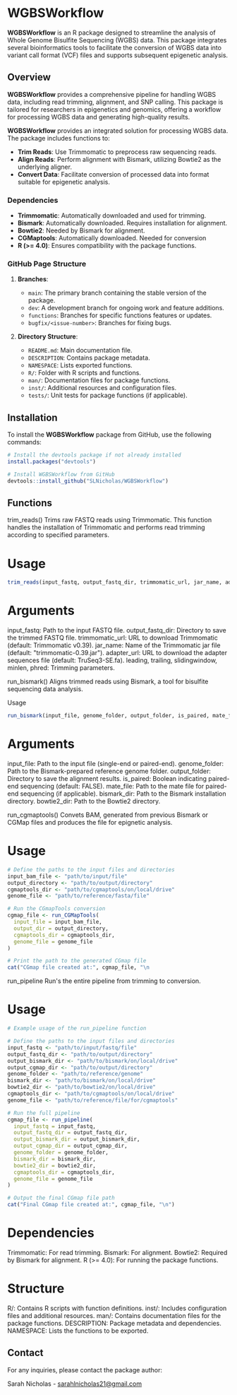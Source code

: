 # WGBSWorkflow

**WGBSWorkflow** is an R package designed to streamline the analysis of Whole Genome Bisulfite Sequencing (WGBS) data. This package integrates several bioinformatics tools to facilitate the conversion of WGBS data into variant call format (VCF) files and supports subsequent epigenetic analysis.

## Overview

**WGBSWorkflow** provides a comprehensive pipeline for handling WGBS data, including read trimming, alignment, and SNP calling. This package is tailored for researchers in epigenetics and genomics, offering a workflow for processing WGBS data and generating high-quality results.

**WGBSWorkflow** provides an integrated solution for processing WGBS data. The package includes functions to:

- **Trim Reads**: Use Trimmomatic to preprocess raw sequencing reads.
- **Align Reads**: Perform alignment with Bismark, utilizing Bowtie2 as the underlying aligner.
- **Convert Data**: Facilitate conversion of processed data into format suitable for epigenetic analysis.

### Dependencies

- **Trimmomatic**: Automatically downloaded and used for trimming.
- **Bismark**: Automatically downloaded. Requires installation for alignment.
- **Bowtie2**: Needed by Bismark for alignment.
- **CGMaptools**: Automatically downloaded. Needed for conversion 
- **R (>= 4.0)**: Ensures compatibility with the package functions.

### GitHub Page Structure

1. **Branches**:
   - `main`: The primary branch containing the stable version of the package.
   - `dev`: A development branch for ongoing work and feature additions.
   - `functions`: Branches for specific functions features or updates.
   - `bugfix/<issue-number>`: Branches for fixing bugs.

2. **Directory Structure**:
   - `README.md`: Main documentation file.
   - `DESCRIPTION`: Contains package metadata.
   - `NAMESPACE`: Lists exported functions.
   - `R/`: Folder with R scripts and functions.
   - `man/`: Documentation files for package functions.
   - `inst/`: Additional resources and configuration files.
   - `tests/`: Unit tests for package functions (if applicable).

## Installation

To install the **WGBSWorkflow** package from GitHub, use the following commands:

```r
# Install the devtools package if not already installed
install.packages("devtools")

# Install WGBSWorkflow from GitHub
devtools::install_github("SLNicholas/WGBSWorkflow")
```

## Functions
trim_reads()
Trims raw FASTQ reads using Trimmomatic. This function handles the installation of Trimmomatic and performs read trimming according to specified parameters.

# Usage
```r
trim_reads(input_fastq, output_fastq_dir, trimmomatic_url, jar_name, adapter_url, leading, trailing, slidingwindow, minlen, phred)
```

# Arguments
input_fastq: Path to the input FASTQ file.
output_fastq_dir: Directory to save the trimmed FASTQ file.
trimmomatic_url: URL to download Trimmomatic (default: Trimmomatic v0.39).
jar_name: Name of the Trimmomatic jar file (default: "trimmomatic-0.39.jar").
adapter_url: URL to download the adapter sequences file (default: TruSeq3-SE.fa).
leading, trailing, slidingwindow, minlen, phred: Trimming parameters.

run_bismark()
Aligns trimmed reads using Bismark, a tool for bisulfite sequencing data analysis.

Usage
```r
run_bismark(input_file, genome_folder, output_folder, is_paired, mate_file, bismark_dir, bowtie2_dir)
```

# Arguments
input_file: Path to the input file (single-end or paired-end).
genome_folder: Path to the Bismark-prepared reference genome folder.
output_folder: Directory to save the alignment results.
is_paired: Boolean indicating paired-end sequencing (default: FALSE).
mate_file: Path to the mate file for paired-end sequencing (if applicable).
bismark_dir: Path to the Bismark installation directory.
bowtie2_dir: Path to the Bowtie2 directory.

run_cgmaptools()
Convets BAM, generated from previous Bismark or CGMap files and produces the file for epignetic analysis. 

# Usage
```r
# Define the paths to the input files and directories
input_bam_file <- "path/to/input/file"
output_directory <- "path/to/output/directory"
cgmaptools_dir <- "path/to/cgmaptools/on/local/drive"
genome_file <- "path/to/reference/fasta/file"

# Run the CGmapTools conversion
cgmap_file <- run_CGMapTools(
  input_file = input_bam_file,
  output_dir = output_directory,
  cgmaptools_dir = cgmaptools_dir,
  genome_file = genome_file
)

# Print the path to the generated CGmap file
cat("CGmap file created at:", cgmap_file, "\n

```
run_pipeline
Run's the entire pipeline from trimming to conversion.
# Usage 
```r
# Example usage of the run_pipeline function

# Define the paths to the input files and directories
input_fastq <- "path/to/input/fastq/file"
output_fastq_dir <- "path/to/output/directory"
output_bismark_dir <- "path/to/bismark/on/local/drive"
output_cgmap_dir <- "path/to/output/directory"
genome_folder <- "path/to/reference/genome"
bismark_dir <- "path/to/bismark/on/local/drive"
bowtie2_dir <- "path/to/bowtie2/on/local/drive"
cgmaptools_dir <- "path/to/cgmaptools/on/local/drive"
genome_file <- "path/to/reference/file/for/cgmaptools"

# Run the full pipeline
cgmap_file <- run_pipeline(
  input_fastq = input_fastq,
  output_fastq_dir = output_fastq_dir,
  output_bismark_dir = output_bismark_dir,
  output_cgmap_dir = output_cgmap_dir,
  genome_folder = genome_folder,
  bismark_dir = bismark_dir,
  bowtie2_dir = bowtie2_dir,
  cgmaptools_dir = cgmaptools_dir,
  genome_file = genome_file
)

# Output the final CGmap file path
cat("Final CGmap file created at:", cgmap_file, "\n")
```

# Dependencies
Trimmomatic: For read trimming.
Bismark: For alignment.
Bowtie2: Required by Bismark for alignment.
R (>= 4.0): For running the package functions.

# Structure
R/: Contains R scripts with function definitions.
inst/: Includes configuration files and additional resources.
man/: Contains documentation files for the package functions.
DESCRIPTION: Package metadata and dependencies.
NAMESPACE: Lists the functions to be exported.

## Contact
For any inquiries, please contact the package author:

Sarah Nicholas - sarahlnicholas21@gmail.com









